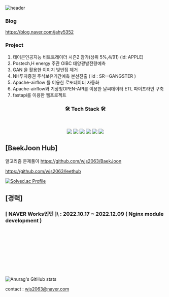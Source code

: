 
![header](https://img.shields.io/badge/<Career>-<JaehyeonJeon>-<blue>)



### Blog
https://blog.naver.com/jahy5352


### Project
1. 데이콘인공지능 비트트레이더 시즌2 참가(상위 5%,4/91)     (id: APPLE)
2. Postech,H energy 주관 OIBC 태양광발전량예측                         
3. GAN 을 활용한 이미지 빛번짐 제거                                      
4. NH투자증권 주식보유기간예측 본선진출                   ( id : SR--GANGSTER  )
5. Apache-airflow 를 이용한 로또데이터 자동화                            
6. Apache-airflow와 기상청OPEN-API를 이용한 날씨데이터 ETL 파이프라인 구축    
7. fastapi를 이용한 웹프로젝트                      
<h3 align="center"><b>🛠 Tech Stack 🛠</b></h3>
</br>
<p align="center">
<img src="https://img.shields.io/badge/Nginx-4479A1?style=for-the-badge&logo=MYSQL&logoColor=white">
<img src="https://img.shields.io/badge/Python-3776AB?style=for-the-badge&logo=Python&logoColor=white">
<img src="https://img.shields.io/badge/Apache Airflow-017CEE?style=for-the-badge&logo=MYSQL&logoColor=white">
<img src="https://img.shields.io/badge/Tensorflow-FF7300?style=for-the-badge&logo=Tensorflow&logoColor=white">
<img src="https://img.shields.io/badge/Docker-4479A1?style=for-the-badge&logo=MYSQL&logoColor=white">
<img src="https://img.shields.io/badge/MYSQL-4479A1?style=for-the-badge&logo=MYSQL&logoColor=white">




 
## [BaekJoon Hub]
 
 알고리즘 문제풀이
 https://github.com/wjs2063/BaekJoon
 
 
 https://github.com/wjs2063/leethub
 
[![Solved.ac Profile](http://mazassumnida.wtf/api/v2/generate_badge?boj=jahy5352)](https://solved.ac/jahy5352/)


## [경력]
 
 
### [ NAVER Works인턴 ]\ : 2022.10.17 ~ 2022.12.09  ( Nginx module development )



 <br></br>
 <br></br>
 <br></br>
 <br></br>

![Anurag's GitHub stats](https://github-readme-stats-git-masterrstaa-rickstaa.vercel.app/api?username=wjs2063&&show_icons=true&theme=dark)
 
 


contact : wjs2063@naver.com
